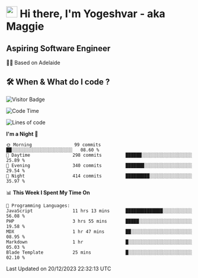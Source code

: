 <h1><img src="https://emojis.slackmojis.com/emojis/images/1531849430/4246/blob-sunglasses.gif?1531849430" width="30"/> Hi there, I'm Yogeshvar - aka Maggie</h1>

## Aspiring Software Engineer
🏂🏻  Based on Adelaide 

## 🛠 When & What do I code ?  

![Visitor Badge](https://visitor-badge.feriirawann.repl.co?username=yogeshvar&repo=yogeshvar&label=Visitors&style=plastic&color=%23457BFF&contentType=svg)

<!--START_SECTION:waka-->
![Code Time](http://img.shields.io/badge/Code%20Time-2%2C436%20hrs%2035%20mins-blue)

![Lines of code](https://img.shields.io/badge/From%20Hello%20World%20I%27ve%20Written-4.0%20million%20lines%20of%20code-blue)

**I'm a Night 🦉** 

```text
🌞 Morning                99 commits          ██░░░░░░░░░░░░░░░░░░░░░░░   08.60 % 
🌆 Daytime                298 commits         ██████░░░░░░░░░░░░░░░░░░░   25.89 % 
🌃 Evening                340 commits         ███████░░░░░░░░░░░░░░░░░░   29.54 % 
🌙 Night                  414 commits         █████████░░░░░░░░░░░░░░░░   35.97 % 
```


📊 **This Week I Spent My Time On** 

```text
💬 Programming Languages: 
JavaScript               11 hrs 13 mins      ██████████████░░░░░░░░░░░   56.08 % 
PHP                      3 hrs 55 mins       █████░░░░░░░░░░░░░░░░░░░░   19.58 % 
MDX                      1 hr 47 mins        ██░░░░░░░░░░░░░░░░░░░░░░░   08.95 % 
Markdown                 1 hr                █░░░░░░░░░░░░░░░░░░░░░░░░   05.03 % 
Blade Template           25 mins             █░░░░░░░░░░░░░░░░░░░░░░░░   02.10 % 
```


 Last Updated on 20/12/2023 22:32:13 UTC
<!--END_SECTION:waka-->
